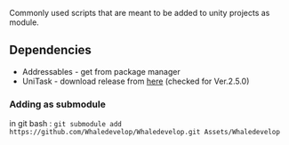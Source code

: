 Commonly used scripts that are meant to be added to unity projects as module.

## Dependencies
* Addressables - get from package manager
* UniTask - download release from [here](https://github.com/Cysharp/UniTask/releases) (checked for Ver.2.5.0)

### Adding as submodule
in git bash :
`git submodule add https://github.com/Whaledevelop/Whaledevelop.git Assets/Whaledevelop`
